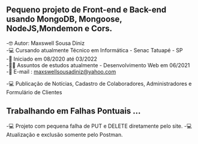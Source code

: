 ## Pequeno projeto de Front-end e Back-end usando MongoDB, Mongoose, NodeJS,Mondemon e Cors.

-🤓 Autor: Maxswell Sousa Diniz <br>
-💻 Cursando atualmente Técnico em Informática - Senac Tatuapé - SP <br>
-🙌 Iniciado em 08/2020 até 03/2022<br>
-👨‍🎓 Assuntos de estudos atualmente - Desenvolvimento Web em 06/2021<br>
-📧 E-mail : maxswellsousadiniz@yahoo.com



-💻 Publicação de Notícias, Cadastro de Colaboradores, Administradores e Formulário de Clientes

## Trabalhando em Falhas Pontuais ...
-💻 Projeto com pequena falha de PUT e DELETE  diretamente pelo site.
-💻 Atualização e exclusão somente pelo Postman.






